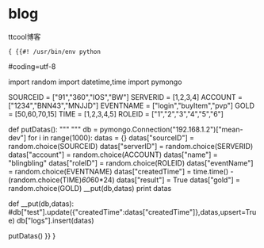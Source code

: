 # blog
ttcool博客

    { {{#! /usr/bin/env python
#coding=utf-8

import random
import datetime,time
import pymongo


SOURCEID = ["91","360","IOS","BW"]
SERVERID = [1,2,3,4]
ACCOUNT = ["1234","BNN43","MNJJD"]
EVENTNAME = ["login","buyItem","pvp"]
GOLD = [50,60,70,15]
TIME = [1,2,3,4,5]
ROLEID = ["1","2","3","4","5","6"]




def putDatas():
    """
    """
    db = pymongo.Connection("192.168.1.2")["mean-dev"]
    for i in range(1000):
        datas = {}
        datas["sourceID"] = random.choice(SOURCEID)
        datas["serverID"] = random.choice(SERVERID)
        datas["account"] = random.choice(ACCOUNT)
        datas["name"] = "blingbling"
        datas["roleID"] = random.choice(ROLEID)
        datas["eventName"] = random.choice(EVENTNAME)
        datas["createdTime"] = time.time() - (random.choice(TIME)*60*60*24)
        datas["result"] = True
        datas["gold"] = random.choice(GOLD)
        __put(db,datas)
        print datas


def __put(db,datas):
    #db["test"].update({"createdTime":datas["createdTime"]},datas,upsert=True)
    db["logs"].insert(datas)



putDatas()
}} }


